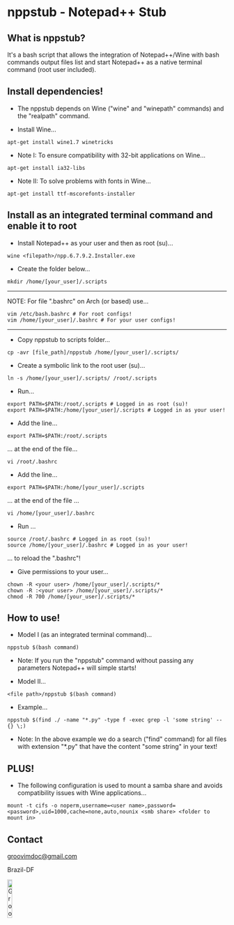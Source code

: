 nppstub - Notepad++ Stub
=============

What is nppstub?
-----

It's a bash script that allows the integration of Notepad++/Wine with bash commands output files list and start Notepad++ as a native terminal command (root user included).

Install dependencies!
-----

 * The nppstub depends on Wine ("wine" and "winepath" commands) and the "realpath" command.

 - Install Wine...

```
apt-get install wine1.7 winetricks
```

 - Note I: To ensure compatibility with 32-bit applications on Wine...
 
```
apt-get install ia32-libs
```
 
 - Note II: To solve problems with fonts in Wine...

```
apt-get install ttf-mscorefonts-installer
```

Install as an integrated terminal command and enable it to root
-----

 - Install Notepad++ as your user and then as root (su)...

```
wine <filepath>/npp.6.7.9.2.Installer.exe
```

 - Create the folder below...

```
mkdir /home/[your_user]/.scripts
```

--------------
NOTE: For file ".bashrc" on Arch (or based) use...

```
vim /etc/bash.bashrc # For root configs!
vim /home/[your_user]/.bashrc # For your user configs!
```
--------------

 - Copy nppstub to scripts folder...

```
cp -avr [file_path]/nppstub /home/[your_user]/.scripts/
```

 - Create a symbolic link to the root user (su)...

```
ln -s /home/[your_user]/.scripts/ /root/.scripts
```

 - Run...

```
export PATH=$PATH:/root/.scripts # Logged in as root (su)!
export PATH=$PATH:/home/[your_user]/.scripts # Logged in as your user!
```

 - Add the line...

```
export PATH=$PATH:/root/.scripts
```

... at the end of the file...

```
vi /root/.bashrc
```

 - Add the line...

```
export PATH=$PATH:/home/[your_user]/.scripts
```

... at the end of the file ...

```
vi /home/[your_user]/.bashrc
```

 - Run ...

```
source /root/.bashrc # Logged in as root (su)!
source /home/[your_user]/.bashrc # Logged in as your user!
```

... to reload the ".bashrc"!

 - Give permissions to your user...

```
chown -R <your user> /home/[your_user]/.scripts/*
chown -R :<your user> /home/[your_user]/.scripts/*
chmod -R 700 /home/[your_user]/.scripts/*
```

How to use!
-----

 - Model I (as an integrated terminal command)...

``` 
nppstub $(bash command)
```

 - Note: If you run the "nppstub" command without passing any parameters Notepad++ will simple starts!

 - Model II...

```
<file path>/nppstub $(bash command)
```

 - Example...
 
```
nppstub $(find ./ -name "*.py" -type f -exec grep -l 'some string' -- {} \;)
```

 - Note: In the above example we do a search ("find" command) for all files with extension "*.py" that have the content "some string" in your text!

PLUS!
-----

 - The following configuration is used to mount a samba share and avoids compatibility issues with Wine applications...

```
mount -t cifs -o noperm,username=<user name>,password=<password>,uid=1000,cache=none,auto,nounix <smb share> <folder to mount in>
```

Contact
-----

groovimdoc@gmail.com

Brazil-DF

<img border="0" alt="GrooVim Doc" src="http://upload.wikimedia.org/wikipedia/commons/thumb/6/6d/Map_of_Brazil_with_flag.svg/180px-Map_of_Brazil_with_flag.svg.png" height="15%" width="15%"/>
